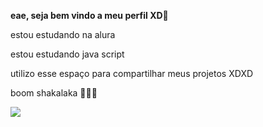 **eae, seja bem vindo a meu perfil XD**🐒


estou estudando na alura


estou estudando java script


utilizo esse espaço para compartilhar meus projetos XDXD


boom shakalaka 🥶🥶🥶


![](https://media1.tenor.com/m/WYkvDtw9NFAAAAAC/goku-piccolo.gif)
